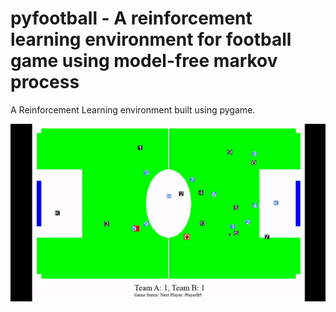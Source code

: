 # pyfootball - A reinforcement learning environment for football game using model-free markov process 
A Reinforcement Learning environment built using pygame.

![gif](images/pyfootball.gif)

